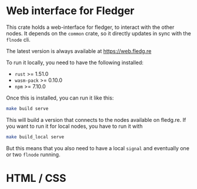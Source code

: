 # Web interface for Fledger

This crate holds a web-interface for fledger, to interact with the other nodes.
It depends on the `common` crate, so it directly updates in sync with the `flnode` cli.

The latest version is always available at https://web.fledg.re

To run it locally, you need to have the following installed:
- `rust` >= 1.51.0
- `wasm-pack` >= 0.10.0
- `npm` >= 7.10.0

Once this is installed, you can run it like this:

```bash
make build serve
```

This will build a version that connects to the nodes available on fledg.re.
If you want to run it for local nodes, you have to run it with

```bash
make build_local serve
```

But this means that you also need to have a local `signal` and eventually one or two `flnode` running.

# HTML / CSS

